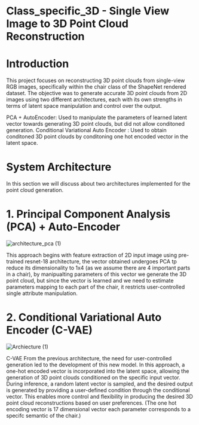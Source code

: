 # Class_specific_3D - Single View Image to 3D Point Cloud Reconstruction

# Introduction
This project focuses on reconstructing 3D point clouds from single-view RGB images, specifically within the chair class of the ShapeNet rendered dataset. The objective was to generate accurate 3D point clouds from 2D images using two different architectures, each with its own strengths in terms of latent space manipulation and control over the output.

PCA + AutoEncoder: Used to manipulate the parameters of learned latent vector towards generating 3D point clouds, but did not allow conditoned generation.
Conditional Variational Auto Encoder : Used to obtain conditoned 3D point clouds by conditoning one hot encoded vector in the latent space.


# System Architecture
In this section we will discuss about two architectures implemented for the point cloud generation.

# 1. Principal Component Analysis (PCA) + Auto-Encoder


![architecture_pca (1)](https://github.com/user-attachments/assets/7c009ed9-6217-4708-b4bd-769d76d6b68c)


This approach begins with feature extraction of 2D input image using pre-trained resnet-18 architecture, the vector obtained undergoes PCA tp reduce its dimensionality to 1x4 (as we assume there are 4 important parts in a chair), by manipualting parameters of this vector we generate the 3D point cloud, but since the vector is learned and we need to estimate parameters mapping to each part of the chair, it restricts user-controlled single attribute manipulation.


# 2. Conditional Variational Auto Encoder (C-VAE)
![Archiecture (1)](https://github.com/user-attachments/assets/06085c91-21dc-4435-9ecf-fa57eac08216)


C-VAE From the previous architecture, the need for user-controlled generation led to the development of this new model. In this approach, a one-hot encoded vector is incorporated into the latent space, allowing the generation of 3D point clouds conditioned on the specific input vector. During inference, a random latent vector is sampled, and the desired output is generated by providing a user-defined condition through the conditional vector. This enables more control and flexibility in producing the desired 3D point cloud reconstructions based on user preferences. (The one hot encoding vector is 17 dimensional vector each parameter corresponds to a specifc semantic of the chair.)
